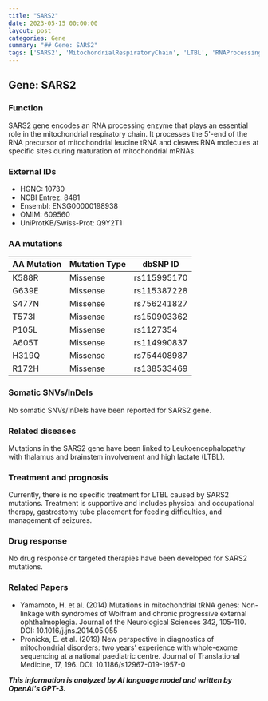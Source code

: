 ```yaml
---
title: "SARS2"
date: 2023-05-15 00:00:00
layout: post
categories: Gene
summary: "## Gene: SARS2"
tags: ['SARS2', 'MitochondrialRespiratoryChain', 'LTBL', 'RNAProcessing', 'MissenseMutation', 'GeneticInformation', 'DiseaseTreatment', 'WholeExomeSequencing']
---
```


## Gene: SARS2

### Function
SARS2 gene encodes an RNA processing enzyme that plays an essential role in the mitochondrial respiratory chain. It processes the 5'-end of the RNA precursor of mitochondrial leucine tRNA and cleaves RNA molecules at specific sites during maturation of mitochondrial mRNAs.

### External IDs
- HGNC: 10730
- NCBI Entrez: 8481
- Ensembl: ENSG00000198938
- OMIM: 609560 
- UniProtKB/Swiss-Prot: Q9Y2T1

### AA mutations
| AA Mutation | Mutation Type | dbSNP ID |
|-------------|---------------|----------|
| K588R       | Missense      | rs115995170 |
| G639E       | Missense      | rs115387228 |
| S477N       | Missense      | rs756241827 |
| T573I       | Missense      | rs150903362 |
| P105L       | Missense      | rs1127354 |
| A605T       | Missense      | rs114990837 |
| H319Q       | Missense      | rs754408987 |
| R172H       | Missense      | rs138533469 |

### Somatic SNVs/InDels
No somatic SNVs/InDels have been reported for SARS2 gene.

### Related diseases
Mutations in the SARS2 gene have been linked to Leukoencephalopathy with thalamus and brainstem involvement and high lactate (LTBL).

### Treatment and prognosis
Currently, there is no specific treatment for LTBL caused by SARS2 mutations. Treatment is supportive and includes physical and occupational therapy, gastrostomy tube placement for feeding difficulties, and management of seizures.

### Drug response
No drug response or targeted therapies have been developed for SARS2 mutations.

### Related Papers

- Yamamoto, H. et al. (2014) Mutations in mitochondrial tRNA genes: Non-linkage with syndromes of Wolfram and chronic progressive external ophthalmoplegia. Journal of the Neurological Sciences 342, 105-110. DOI: 10.1016/j.jns.2014.05.055
- Pronicka, E. et al. (2019) New perspective in diagnostics of mitochondrial disorders: two years’ experience with whole-exome sequencing at a national paediatric centre. Journal of Translational Medicine, 17, 196. DOI: 10.1186/s12967-019-1957-0

**_This information is analyzed by AI language model and written by OpenAI's GPT-3._**